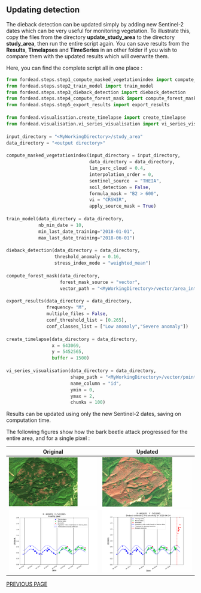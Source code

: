 ## Updating detection

The dieback detection can be updated simply by adding new Sentinel-2 dates which can be very useful for monitoring vegetation. To illustrate this, copy the files from the directory **update_study_area** to the directory **study_area**, then run the entire script again.
You can save results from the **Results**, **Timelapses** and **TimeSeries** in an other folder if you wish to compare them with the updated results which will overwrite them.

Here, you can find the complete script all in one place :
```python
from fordead.steps.step1_compute_masked_vegetationindex import compute_masked_vegetationindex
from fordead.steps.step2_train_model import train_model
from fordead.steps.step3_dieback_detection import dieback_detection
from fordead.steps.step4_compute_forest_mask import compute_forest_mask
from fordead.steps.step5_export_results import export_results

from fordead.visualisation.create_timelapse import create_timelapse
from fordead.visualisation.vi_series_visualisation import vi_series_visualisation

input_directory = "<MyWorkingDirectory>/study_area"
data_directory = "<output directory>"

compute_masked_vegetationindex(input_directory = input_directory, 
                               data_directory = data_directory, 
                               lim_perc_cloud = 0.4, 
                               interpolation_order = 0, 
                               sentinel_source  = "THEIA", 
                               soil_detection = False, 
                               formula_mask = "B2 > 600", 
                               vi = "CRSWIR", 
                               apply_source_mask = True)

train_model(data_directory = data_directory, 
            nb_min_date = 10, 
            min_last_date_training="2018-01-01", 
            max_last_date_training="2018-06-01")

dieback_detection(data_directory = data_directory, 
                  threshold_anomaly = 0.16,
				  stress_index_mode = "weighted_mean")
				  
compute_forest_mask(data_directory, 
                    forest_mask_source = "vector", 
                    vector_path = "<MyWorkingDirectory>/vector/area_interest.shp")

export_results(data_directory = data_directory, 
               frequency= "M", 
               multiple_files = False, 
			   conf_threshold_list = [0.265],
			   conf_classes_list = ["Low anomaly","Severe anomaly"])

create_timelapse(data_directory = data_directory, 
                 x = 643069, 
                 y = 5452565, 
                 buffer = 1500)

vi_series_visualisation(data_directory = data_directory, 
                        shape_path = "<MyWorkingDirectory>/vector/points_for_graphs.shp", 
                        name_column = "id", 
                        ymin = 0, 
                        ymax = 2, 
                        chunks = 100)
```

Results can be updated using only the new Sentinel-2 dates, saving on computation time. 

The following figures show how the bark beetle attack progressed for the entire area, and for a single pixel :

Original | Updated
:-------------------------:|:-------------------------:
![gif_results_original](Figures/gif_results_original.gif "gif_results_original") | ![gif_results_updated](Figures/gif_results_updated.gif "gif_results_updated")
![graph_healthy](Figures/graph_healthy.png "graph_healthy") | ![graph_updated](Figures/graph_updated.png "graph_updated")

[PREVIOUS PAGE](https://fordead.gitlab.io/fordead_package/docs/Tutorial/07_create_graphs)